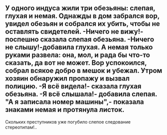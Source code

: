   У одного индуса жили три обезьяны: слепая, глухая и немая.
Однажды в дом забрался вор, увидел обезьян и собрался их убить, чтобы не оставлять свидетелей.
-Ничего не вижу!- поспешно сказала слепая обезьяна.
-Ничего не слышу!-добавила глухая.
А немая только руками развела: она, мол, и рада бы что-то сказать, да вот не может.
Вор успокоился, собрал всякое добро в мешок и убежал.
Утром хозяин обнаружил пропажу и вызвал полицию.
-Я всё видела!- сказала глухая обезьяна.
-Я всё слышала!- добавила слепая.
"А я записала номер машины",- показала знаками немая и протянула листок.
--------
Скольких преступников уже погубило слепое следование стереотипам!..    